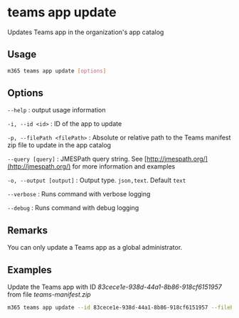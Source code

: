# teams app update

Updates Teams app in the organization's app catalog

## Usage

```sh
m365 teams app update [options]
```

## Options

`--help`
: output usage information

`-i, --id <id>`
: ID of the app to update

`-p, --filePath <filePath>`
: Absolute or relative path to the Teams manifest zip file to update in the app catalog

`--query [query]`
: JMESPath query string. See [http://jmespath.org/](http://jmespath.org/) for more information and examples

`-o, --output [output]`
: Output type. `json,text`. Default `text`

`--verbose`
: Runs command with verbose logging

`--debug`
: Runs command with debug logging

## Remarks

You can only update a Teams app as a global administrator.

## Examples

Update the Teams app with ID _83cece1e-938d-44a1-8b86-918cf6151957_ from file _teams-manifest.zip_

```sh
m365 teams app update --id 83cece1e-938d-44a1-8b86-918cf6151957 --filePath ./teams-manifest.zip
```